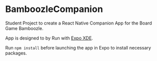 # BamboozleCompanion
Student Project to create a React Native Companion App for the Board Game Bamboozle.

App is designed to by Run with [Expo XDE](https://expo.io/).

Run `npm install` before launching the app in Expo to install necessary packages.